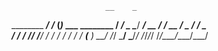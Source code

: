                          __    _                    
   ________        _____/ /_  (_)___  ___  ________ 
  / ___/ _ \______/ ___/ __ \/ / __ \/ _ \/ ___/ _ \
 / /  /  __/_____/ /__/ / / / / / / /  __(__  )  __/
/_/   \___/      \___/_/ /_/_/_/ /_/\___/____/\___/ 
                                                    
